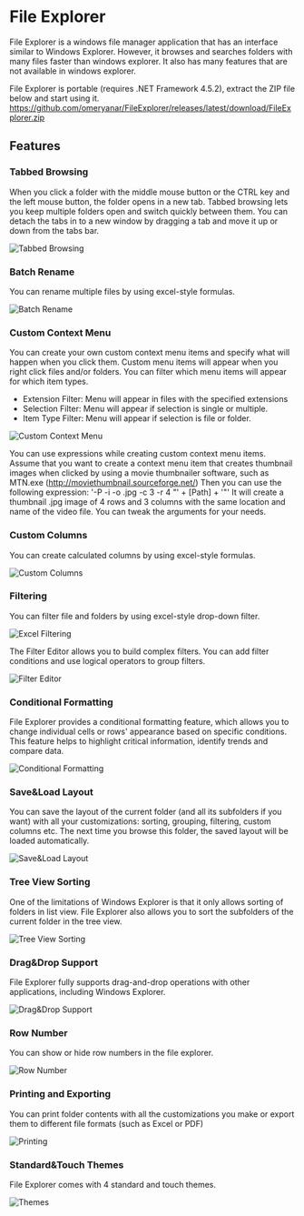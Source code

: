 # File Explorer

File Explorer is a windows file manager application that has an interface similar to Windows Explorer.
However, it browses and searches folders with many files faster than windows explorer.
It also has many features that are not available in windows explorer.

File Explorer is portable (requires .NET Framework 4.5.2), extract the ZIP file below and start using it.
https://github.com/omeryanar/FileExplorer/releases/latest/download/FileExplorer.zip

## Features

### Tabbed Browsing

When you click a folder with the middle mouse button or the CTRL key and the left mouse button, the folder opens in a new tab.
Tabbed browsing lets you keep multiple folders open and switch quickly between them.
You can detach the tabs in to a new window by dragging a tab and move it up or down from the tabs bar. 

![Tabbed Browsing](https://github.com/omeryanar/Resources/blob/master/FileExplorer/TabbedBrowsing.png?raw=true)

### Batch Rename

You can rename multiple files by using excel-style formulas.

![Batch Rename](https://github.com/omeryanar/Resources/blob/master/FileExplorer/BatchRename.png?raw=true)

### Custom Context Menu

You can create your own custom context menu items and specify what will happen when you click them.
Custom menu items will appear when you right click files and/or folders.
You can filter which menu items will appear for which item types.

* Extension Filter: Menu will appear in files with the specified extensions
* Selection Filter: Menu will appear if selection is single or multiple.
* Item Type Filter: Menu will appear if selection is file or folder.

![Custom Context Menu](https://github.com/omeryanar/Resources/blob/master/FileExplorer/CustomMenuItems.png?raw=true)

You can use expressions while creating custom context menu items.
Assume that you want to create a context menu item that creates thumbnail images when clicked by using a movie thumbnailer software, such as MTN.exe (http://moviethumbnail.sourceforge.net/)
Then you can  use the following expression: '-P -i -o .jpg -c 3 -r 4 "' + [Path] + '"'
It will create a thumbnail .jpg image of 4 rows and 3 columns with the same location and name of the video file.
You can tweak the arguments for your needs.

### Custom Columns

You can create calculated columns by using excel-style formulas.

![Custom Columns](https://github.com/omeryanar/Resources/blob/master/FileExplorer/CustomColumns.png?raw=true)

### Filtering

You can filter file and folders by using excel-style drop-down filter.

![Excel Filtering](https://github.com/omeryanar/Resources/blob/master/FileExplorer/ExcelFiltering.png?raw=true)

The Filter Editor allows you to build complex filters. You can add filter conditions and use logical operators to group filters.

![Filter Editor](https://github.com/omeryanar/Resources/blob/master/FileExplorer/FilterEditor.png?raw=true)

### Conditional Formatting

File Explorer provides a conditional formatting feature, which allows you to change individual cells or rows' appearance based on specific conditions.
This feature helps to highlight critical information, identify trends and compare data.

![Conditional Formatting](https://github.com/omeryanar/Resources/blob/master/FileExplorer/ConditionalFormatting.png?raw=true)

### Save&Load Layout

You can save the layout of the current folder (and all its subfolders if you want) with all your customizations: sorting, grouping, filtering, custom columns etc.
The next time you browse this folder, the saved layout will be loaded automatically.

![Save&Load Layout](https://github.com/omeryanar/Resources/blob/master/FileExplorer/SaveLoadLayout.png?raw=true)

### Tree View Sorting

One of the limitations of Windows Explorer is that it only allows sorting of folders in list view.
File Explorer also allows you to sort the subfolders of the current folder in the tree view.

![Tree View Sorting](https://github.com/omeryanar/Resources/blob/master/FileExplorer/TreeViewSort.png?raw=true)

### Drag&Drop Support

File Explorer fully supports drag-and-drop operations with other applications, including Windows Explorer.

![Drag&Drop Support](https://github.com/omeryanar/Resources/blob/master/FileExplorer/DragDropSupport.png?raw=true)

### Row Number

You can show or hide row numbers in the file explorer.

![Row Number](https://github.com/omeryanar/Resources/blob/master/FileExplorer/RowNumber.png?raw=true)

### Printing and Exporting

You can print folder contents with all the customizations you make or export them to different file formats (such as Excel or PDF)

![Printing](https://github.com/omeryanar/Resources/blob/master/FileExplorer/Printing.png?raw=true)

### Standard&Touch Themes

File Explorer comes with 4 standard and touch themes.

![Themes](https://github.com/omeryanar/Resources/blob/master/FileExplorer/Themes.png?raw=true)

